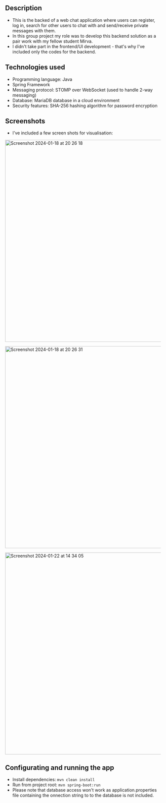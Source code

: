 ## Description
- This is the backed of a web chat application where users can register, log in, search for other users to chat with and send/receive private messages with them.<br>
- In this group project my role was to develop this backend solution as a pair work with my fellow student Mirva.<br>
- I didn't take part in the frontend/UI development - that's why I've included only the codes for the backend.

<p></p>

## Technologies used
- Programming language: Java<br>
- Spring Framework<br>
- Messaging protocol: STOMP over WebSocket (used to handle 2-way messaging)<br>
- Database: MariaDB database in a cloud environment<br>
- Security features: SHA-256 hashing algorithm for password encryption
<p></p>

## Screenshots
- I've included a few screen shots for visualisation:

<p></p>

<img width="652" alt="Screenshot 2024-01-18 at 20 26 18" src="https://github.com/satukon/Chat-App-backend/assets/113008423/389820c5-9a19-4877-af61-1963b9183682"><p>
<img width="652" alt="Screenshot 2024-01-18 at 20 26 31" src="https://github.com/satukon/Chat-App-backend/assets/113008423/0bc03901-e4fb-4634-af15-82f1d72d570a"><p>
<img width="652" alt="Screenshot 2024-01-22 at 14 34 05" src="https://github.com/satukon/Chat-App-backend/assets/113008423/a4183309-c71e-41b0-9762-5b30bd567655"><p>

## Configurating and running the app
- Install dependencies: ``mvn clean install``<br>
- Run from project root: ``mvn spring-boot:run``<br>
- Please note that database access won't work as application.properties file containing the onnection string to to the database is not included.

<p></p>
